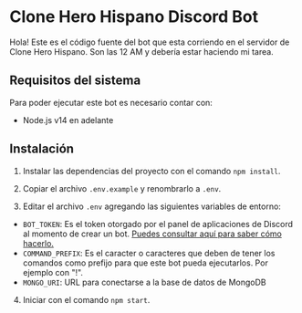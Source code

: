 # Clone Hero Hispano Discord Bot

Hola! Este es el código fuente del bot que esta corriendo en el servidor de Clone Hero Hispano. Son las 12 AM y debería estar haciendo mi tarea.

## Requisitos del sistema

Para poder ejecutar este bot es necesario contar con:

* Node.js v14 en adelante

## Instalación

1. Instalar las dependencias del proyecto con el comando `npm install`.

2. Copiar el archivo `.env.example` y renombrarlo a `.env`.

3. Editar el archivo `.env` agregando las siguientes variables de entorno:

  * `BOT_TOKEN`: Es el token otorgado por el panel de aplicaciones de Discord al momento de crear un bot. [Puedes consultar aquí para saber cómo hacerlo.](https://www.digitalocean.com/community/tutorials/how-to-build-a-discord-bot-with-node-js-es)
  * `COMMAND_PREFIX`: Es el caracter o caracteres que deben de tener los comandos como prefijo para que este bot pueda ejecutarlos. Por ejemplo con  "!".
  * `MONGO_URI`: URL para conectarse a la base de datos de MongoDB

4. Iniciar con el comando `npm start`.